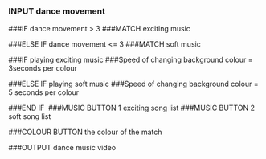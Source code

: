 ### INPUT dance movement

###IF dance movement > 3
###MATCH exciting music

###ELSE IF dance movement <= 3 
###MATCH soft music

###IF playing exciting music
###Speed of changing background colour = 3seconds per colour

###ELSE IF playing soft music
###Speed of changing background colour = 5 seconds per colour

###END IF 
###MUSIC BUTTON 1 exciting song list
###MUSIC BUTTON 2 soft song list 

###COLOUR BUTTON  the colour of the match 



###OUTPUT dance music video
